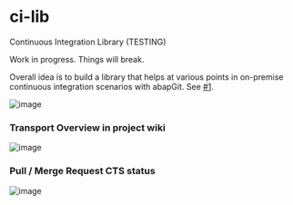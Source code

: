 # ci-lib
Continuous Integration Library (TESTING)

Work in progress. Things will break.

Overall idea is to build a library that helps at various points in on-premise continuous integration scenarios with abapGit. See [#1](https://github.com/flaiker/ci-lib/issues/1).

![image](https://user-images.githubusercontent.com/5270359/56051227-3df7e800-5d4e-11e9-883d-af00f0392c4a.png)

### Transport Overview in project wiki
![image](https://user-images.githubusercontent.com/5270359/56091547-c0002200-5eb0-11e9-91cf-daf6d3ab4682.png)

### Pull / Merge Request CTS status
![image](https://user-images.githubusercontent.com/5270359/56091675-1883ef00-5eb2-11e9-9507-a8b260ff2492.png)
